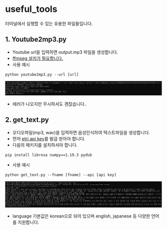 # useful_tools
터미널에서 실행할 수 있는 유용한 파일들입니다.


## 1. Youtube2mp3.py
- Youtube url을 입력하면 output.mp3 파일을 생성합니다.
- [ffmpeg 설치가 필요합니다.](https://blog.naver.com/chandong83/222095346417)
- 사용 예시
```
python youtube2mp3.py --url [url]
```
![nn](./img/youtube2mp3.jpg)
  - 에러가 나오지만 무시하셔도 괜찮습니다..

## 2. get_text.py
- 오디오파일(mp3, wav)을 입력하면 음성인식하여 텍스트파일을 생성합니다.
- 먼저 [etri api key](https://aiopen.etri.re.kr/guide_recognition.php)를 발급 받아야 합니다.
- 다음의 패키지를 설치하셔야 합니다.
```
pip install librosa numpy==1.19.3 pydub
```
- 사용 예시
```
python get_text.py --fname [fname] --api [api key]
```
![nn](./img/get_text.jpg)

- language 기본값은 korean으로 되어 있으며 english, japanese 등 다양한 언어를 지원합니다.
